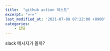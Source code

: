 ```yaml
---
title:  "github action 테스트"
excerpt: "ㅠㅠ"
last_modified_at: '2021-07-08 07:22:00 +0900'
categories:
    - 잡담
---
```

slack 메시지가 올까?